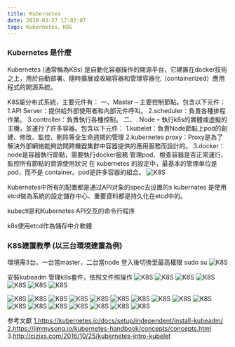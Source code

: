 ```yaml
---
title: Kubernetes
date: 2018-03-27 17:02:07
tags: Kubernetes、K8S
---
```

### Kubernetes 是什麼
Kubernetes (通常稱為K8s) 是自動化容器操作的開源平台，它建置在docker技術之上，用於自動部署、隨時擴展或收縮容器和管理容器化（containerized）應用程式的開源系統。

K8S屬分布式系統，主要元件有：
一、Master – 主要控制節點。包含以下元件：
    1.API Server：提供給外部使用者和內部元件呼叫。
    2.scheduler：負責各種排程作業。
    3.controller：負責執行各種控制。
二、. Node – 執行k8s的實體或虛擬的主機，並運行了許多容器。包含以下元件：
    1.kubelet：負責Node節點上pod的創建、修改、監控、刪除等全生命週期的管理
    2.kubernetes proxy：Proxy是為了解決外部網絡能夠訪問跨機器集群中容器提供的應用服務而設計的。
    3.docker：node是容器執行節點，需要執行docker服務
管理pod、檢查容器是否正常運行、監控所有節點的資源使用狀況
在 kubernetes 的設定中，最基本的管理单位是pod，而不是 container。pod是許多容器的組合。
![K8S](pod.jpg "pod VS container")

Kubernetes中所有的配置都是通过API对象的spec去设置的s
kubernates 是使用etcd做為系統的設定儲存中心、重要資料都是持久化在etcd中的。


kubectl是和Kubernetes API交互的命令行程序

k8s使用etcd作為儲存中介軟體


### K8S建置教學 (以三台環境建置為例)
環境需3台。一台當master，二台當node
登入後切換至最高權限 sudo su 
![K8S](0.jpg "sudo su")

安裝kubeadm 管理k8s套件，依照文件照操作
![K8S](kubeadm.jpg "安裝kubeadm")
![K8S](001.jpg "安裝kubeadm")
![K8S](002.jpg "安裝kubeadm")
![K8S](003.jpg "安裝kubeadm")
![K8S](004.jpg "安裝kubeadm")
![K8S](005.jpg "安裝kubeadm")
![K8S](006.jpg "安裝kubeadm")



![K8S](screenshot_001.jpg "控制台")
![K8S](screenshot_002.jpg "控制台")
![K8S](screenshot_003.jpg "控制台")
![K8S](screenshot_004.jpg "控制台")
![K8S](screenshot_005.jpg "控制台")
![K8S](screenshot_006.jpg "控制台")
![K8S](screenshot_007.jpg "控制台")
![K8S](screenshot_008.jpg "控制台")
![K8S](screenshot_009.jpg "控制台")
![K8S](screenshot_010.jpg "控制台")
![K8S](screenshot_011.jpg "控制台")
![K8S](screenshot_012.jpg "控制台")
![K8S](screenshot_013.jpg "控制台")
![K8S](screenshot_014.jpg "控制台")
![K8S](screenshot_015.jpg "控制台")
![K8S](screenshot_016.jpg "控制台")
![K8S](screenshot_017.jpg "控制台")




参考文獻
<a href="https://kubernetes.io/docs/setup/independent/install-kubeadm/">1.https://kubernetes.io/docs/setup/independent/install-kubeadm/</a>
<a href="https://jimmysong.io/kubernetes-handbook/concepts/concepts.html">2.https://jimmysong.io/kubernetes-handbook/concepts/concepts.html</a>
<a herf="http://cizixs.com/2016/10/25/kubernetes-intro-kubelet">3.http://cizixs.com/2016/10/25/kubernetes-intro-kubelet </a>